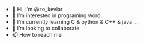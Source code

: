 - 👋 Hi, I’m @zo_kevlar
- 👀 I’m interested in programing word
- 🌱 I’m currently learning C & python & C++ & java ...
- 💞️ I’m looking to collaborate 
- 📫 How to reach me

<!---
qouri/qouri is a ✨ special ✨ repository because its `README.md` (this file) appears on your GitHub profile.
You can click the Preview link to take a look at your changes.
--->
